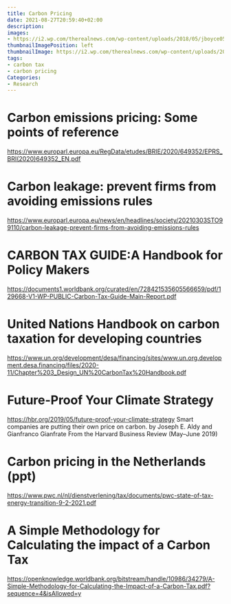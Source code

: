 ```yaml
---
title: Carbon Pricing
date: 2021-08-27T20:59:40+02:00
description:
images:
- https://i2.wp.com/therealnews.com/wp-content/uploads/2018/05/jboyce0508carbonpricing.jpg?fit=1200%2C680&ssl=1
thumbnailImagePosition: left
thumbnailImage: https://i2.wp.com/therealnews.com/wp-content/uploads/2018/05/jboyce0508carbonpricing.jpg?fit=1200%2C680&ssl=1
tags:
- carbon tax
- carbon pricing
Categories:
- Research
---
```


# Carbon emissions pricing: Some points of reference
https://www.europarl.europa.eu/RegData/etudes/BRIE/2020/649352/EPRS_BRI(2020)649352_EN.pdf

# Carbon leakage: prevent firms from avoiding emissions rules
https://www.europarl.europa.eu/news/en/headlines/society/20210303STO99110/carbon-leakage-prevent-firms-from-avoiding-emissions-rules

# CARBON TAX GUIDE:A Handbook for Policy Makers
https://documents1.worldbank.org/curated/en/728421535605566659/pdf/129668-V1-WP-PUBLIC-Carbon-Tax-Guide-Main-Report.pdf

# United Nations Handbook on carbon taxation for developing countries
https://www.un.org/development/desa/financing/sites/www.un.org.development.desa.financing/files/2020-11/Chapter%203_Design_UN%20CarbonTax%20Handbook.pdf

# Future-Proof Your Climate Strategy
https://hbr.org/2019/05/future-proof-your-climate-strategy
Smart companies are putting their own price on carbon. by Joseph E. Aldy and Gianfranco Gianfrate
From the Harvard Business Review (May–June 2019)


# Carbon pricing in the Netherlands (ppt)
https://www.pwc.nl/nl/dienstverlening/tax/documents/pwc-state-of-tax-energy-transition-9-2-2021.pdf

# A Simple Methodology for Calculating the impact of a Carbon Tax
https://openknowledge.worldbank.org/bitstream/handle/10986/34279/A-Simple-Methodology-for-Calculating-the-Impact-of-a-Carbon-Tax.pdf?sequence=4&isAllowed=y
